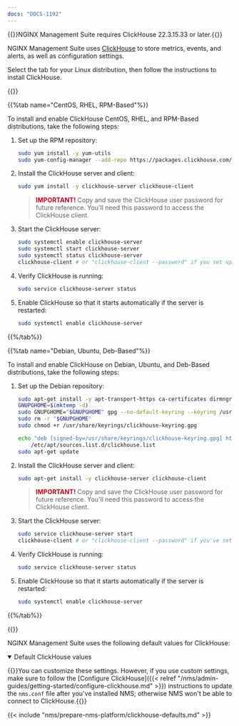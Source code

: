```yaml
---
docs: "DOCS-1192" 
---
```


{{<note>}}NGINX Management Suite requires ClickHouse 22.3.15.33 or later.{{</note>}}

NGINX Management Suite uses [ClickHouse](https://clickhouse.com) to store metrics, events, and alerts, as well as configuration settings.

Select the tab for your Linux distribution, then follow the instructions to install ClickHouse.

{{<tabs name="clickhouse">}}

{{%tab name="CentOS, RHEL, RPM-Based"%}}

To install and enable ClickHouse CentOS, RHEL, and RPM-Based distributions, take the following steps:

1. Set up the RPM repository:

    ``` bash
    sudo yum install -y yum-utils
    sudo yum-config-manager --add-repo https://packages.clickhouse.com/rpm/clickhouse.repo
    ```

1. Install the ClickHouse server and client:

    ```bash
    sudo yum install -y clickhouse-server clickhouse-client
    ```

    > <span style="color: #c20025;"><i class="fas fa-exclamation-triangle"></i> **IMPORTANT!**</span> Copy and save the ClickHouse user password for future reference. You'll need this password to access the ClickHouse client.

1. Start the ClickHouse server:

    ```bash
    sudo systemctl enable clickhouse-server
    sudo systemctl start clickhouse-server
    sudo systemctl status clickhouse-server
    clickhouse-client # or "clickhouse-client --password" if you set up a password.
    ```

1. Verify ClickHouse is running:

    ```bash
    sudo service clickhouse-server status
    ```

1. Enable ClickHouse so that it starts automatically if the server is restarted:

    ```bash
    sudo systemctl enable clickhouse-server
    ```

{{%/tab%}}

{{%tab name="Debian, Ubuntu, Deb-Based"%}}

To install and enable ClickHouse on Debian, Ubuntu, and Deb-Based distributions, take the following steps:

1. Set up the Debian repository:

    ```bash
    sudo apt-get install -y apt-transport-https ca-certificates dirmngr
    GNUPGHOME=$(mktemp -d)
    sudo GNUPGHOME="$GNUPGHOME" gpg --no-default-keyring --keyring /usr/share/keyrings/clickhouse-keyring.gpg --keyserver hkp://keyserver.ubuntu.com:80 --recv-keys 8919F6BD2B48D754
    sudo rm -r "$GNUPGHOME"
    sudo chmod +r /usr/share/keyrings/clickhouse-keyring.gpg

    echo "deb [signed-by=/usr/share/keyrings/clickhouse-keyring.gpg] https://packages.clickhouse.com/deb lts main" | sudo tee \
        /etc/apt/sources.list.d/clickhouse.list
    sudo apt-get update
    ```

2. Install the ClickHouse server and client:

    ``` bash
    sudo apt-get install -y clickhouse-server clickhouse-client
    ```

    > <span style="color: #c20025;"><i class="fas fa-exclamation-triangle"></i> **IMPORTANT!**</span> Copy and save the ClickHouse user password for future reference. You'll need this password to access the ClickHouse client.

3. Start the ClickHouse server:

    ``` bash
    sudo service clickhouse-server start
    clickhouse-client # or "clickhouse-client --password" if you've set up a password.
    ```

4. Verify ClickHouse is running:

    ```bash
    sudo service clickhouse-server status
    ```

5. Enable ClickHouse so that it starts automatically if the server is restarted:

    ```bash
    sudo systemctl enable clickhouse-server
    ```

{{%/tab%}}

{{</tabs>}}

NGINX Management Suite uses the following default values for ClickHouse:

<details open>
<summary><i class="fa-solid fa-circle-info"></i> Default ClickHouse values</summary>

{{<important>}}You can customize these settings. However, if you use custom settings, make sure to follow the [Configure ClickHouse]({{< relref "/nms/admin-guides/getting-started/configure-clickhouse.md" >}}) instructions to update the `nms.conf` file after you've installed NMS; otherwise NMS won't be able to connect to ClickHouse.{{</important>}}

{{< include "nms/prepare-nms-platform/clickhouse-defaults.md" >}}

</details>
